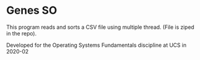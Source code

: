 # Genes SO

This program reads and sorts a CSV file using multiple thread. (File is ziped in the repo).

Developed for the Operating Systems Fundamentals discipline at UCS in 2020-02
